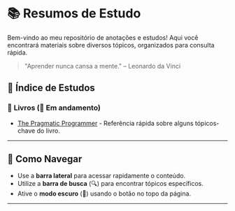 # 📚 Resumos de Estudo

Bem-vindo ao meu repositório de anotações e estudos! Aqui você encontrará materiais sobre diversos tópicos, organizados para consulta rápida.  

> "Aprender nunca cansa a mente." – Leonardo da Vinci  

## 📖 Índice de Estudos

### 🔹 **Livros (🚧 Em andamento)**
- [The Pragmatic Programmer](pragmatic_programmer.md) - Referência rápida sobre alguns tópicos-chave do livro.

---

## 🚀 Como Navegar

- Use a **barra lateral** para acessar rapidamente o conteúdo.
- Utilize a **barra de busca** (🔍) para encontrar tópicos específicos.
- Ative o **modo escuro** (🌙) usando o botão no topo da página.

---
